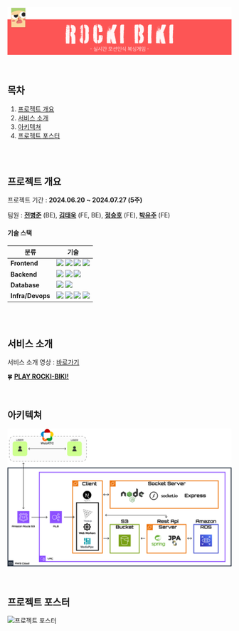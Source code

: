 ![RockiBiki_Logo](./logo.png)

<br>

## 목차

1. [프로젝트 개요](#프로젝트-개요)
2. [서비스 소개](#서비스-소개)
3. [아키텍쳐](#아키텍쳐)
4. [프로젝트 포스터](#프로젝트-포스터)

<br>
<br>

## 프로젝트 개요

프로젝트 기간 : **2024.06.20 ~ 2024.07.27 (5주)**

팀원 : [**전병준**](https://github.com/jun9898) (BE), [**김태욱**](https://github.com/twk00) (FE, BE), 
[**정승호**](https://github.com/seungho-jg) (FE), [**박유주**](https://github.com/youjuice) (FE)

#### 기술 스택
| 분류 | 기술                                                                                                                                                                                                                                                                                                                                                                                                                                                        | 
|-----|-----------------------------------------------------------------------------------------------------------------------------------------------------------------------------------------------------------------------------------------------------------------------------------------------------------------------------------------------------------------------------------------------------------------------------------------------------------|
|**Frontend**| <img src="https://img.shields.io/badge/JavaScript-F7DF1E?style=for-the-badge&logo=JavaScript&logoColor=FFFFFF"/> <img src="https://img.shields.io/badge/Next.js-000000?style=for-the-badge&logo=Next.js&logoColor=FFFFFF"/> <img src="https://img.shields.io/badge/Three.js-000000?style=for-the-badge&logo=Three.js&logoColor=FFFFFF"/> <img src="https://img.shields.io/badge/WebRTC-333333?style=for-the-badge&logo=WebRTC&logoColor=FFFFFF"/>  |
|**Backend**| <img src="https://img.shields.io/badge/Node.js-5FA04E?style=for-the-badge&logo=Node.JS&logoColor=FFFFFF"/> <img src="https://img.shields.io/badge/spring boot-6DB33F?style=for-the-badge&logo=SpringBoot&logoColor=FFFFFF"/> <img src="https://img.shields.io/badge/Socket.io-010101?style=for-the-badge&logo=Socket.io&logoColor=FFFFFF"/>                                                                                                                     |
|**Database**| <img src="https://img.shields.io/badge/Amazon S3-569A31?style=for-the-badge&logo=Amazon S3&logoColor=FFFFFF"/> <img src="https://img.shields.io/badge/MySQL-4479A1?style=for-the-badge&logo=MySQL&logoColor=FFFFFF"/>                                                                                                                                                                                                                                     |
|**Infra/Devops**| <img src="https://img.shields.io/badge/Amazon EC2-FF9900?style=for-the-badge&logo=Amazon EC2&logoColor=FFFFFF"/> <img src="https://img.shields.io/badge/Amazon AWS-232F3E?style=for-the-badge&logo=amazonwebservices&logoColor=FFFFFF"/> <img src="https://img.shields.io/badge/Docker-2496ED?style=for-the-badge&logo=Docker&logoColor=FFFFFF"/> <img src="https://img.shields.io/badge/Github Actions-2088FF?style=for-the-badge&logo=Github Actions&logoColor=FFFFFF"/> |

<br>
<br>

## 서비스 소개

서비스 소개 영상 : [바로가기]()

🍀 [**PLAY ROCKI-BIKI!**](https://rocki-biki.com/)

<br>

## 아키텍쳐

![아키텍쳐](./아키텍쳐.png)

<br>

## 프로젝트 포스터

![프로젝트 포스터](./101호_5팀(Rocki_Biki).png)
